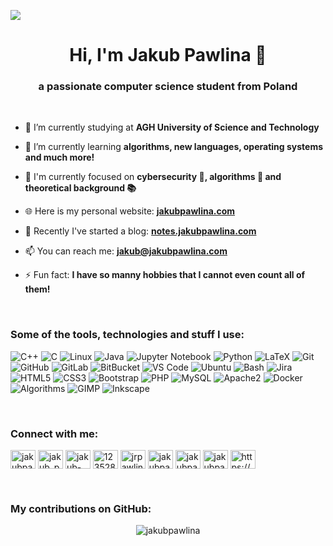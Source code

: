 ![](https://visitcount.itsvg.in/api?id=jakubpawlina&label=Profile%20Views&color=12&icon=5&pretty=true)

<h1 align="center">Hi, I'm Jakub Pawlina 👋</h1>
<h3 align="center">a passionate computer science student from Poland</h3>

<br />

- 🔭 I’m currently studying at **AGH University of Science and Technology**

- 🌱 I’m currently learning **algorithms, new languages, operating systems and much more!**

- 🎯 I'm currently focused on **cybersecurity 🔐, algorithms 🧠 and theoretical background 📚**

- 🌐 Here is my personal website: **[jakubpawlina.com](https://jakubpawlina.com)**

- 📝 Recently I've started a blog: **[notes.jakubpawlina.com](https://notes.jakubpawlina.com)**

- 📫 You can reach me: **jakub@jakubpawlina.com**

- ⚡ Fun fact: **I have so manny hobbies that I cannot even count all of them!**

<br />

<h3 align="left">Some of the tools, technologies and stuff I use:</h3>

![C++](https://img.shields.io/badge/-C%2B%2B-black?style=flat-square&logo=C%2B%2B&logoColor=white)
![C](https://img.shields.io/badge/-C-black?style=flat-square&logo=C&logoColor=white)
![Linux](https://img.shields.io/badge/-Linux-black?style=flat-square&logo=linux&logoColor=white)
![Java](https://img.shields.io/badge/-Java-black?style=flat-square&logo=openjdk&logoColor=white)
![Jupyter Notebook](https://img.shields.io/badge/-Jupyter_Notebook-black?style=flat-square&logo=jupyter&logoColor=white)
![Python](https://img.shields.io/badge/-Python-black?style=flat-square&logo=python&logoColor=white)
![LaTeX](https://img.shields.io/badge/-LaTeX-black?style=flat-square&logo=latex&logoColor=white)
![Git](https://img.shields.io/badge/-Git-black?style=flat-square&logo=git&logoColor=white)
![GitHub](https://img.shields.io/badge/-GitHub-black?style=flat-square&logo=github&logoColor=white)
![GitLab](https://img.shields.io/badge/-GitLab-black?style=flat-square&logo=gitlab&logoColor=white)
![BitBucket](https://img.shields.io/badge/-BitBucket-black?style=flat-square&logo=bitbucket&logoColor=white)
![VS Code](https://img.shields.io/badge/-VS%20Code-black?style=flat-square&logo=visual-studio-code&logoColor=white)
![Ubuntu](https://img.shields.io/badge/-Ubuntu-black?style=flat-square&logo=ubuntu&logoColor=white)
![Bash](https://img.shields.io/badge/-Bash-black?style=flat-square&logo=gnu-bash&logoColor=white)
![Jira](https://img.shields.io/badge/-Jira-black?style=flat-square&logo=jira&logoColor=white)
![HTML5](https://img.shields.io/badge/-HTML5-black?style=flat-square&logo=html5&logoColor=white)
![CSS3](https://img.shields.io/badge/-CSS3-black?style=flat-square&logo=css3&logoColor=white)
![Bootstrap](https://img.shields.io/badge/-Bootstrap-black?style=flat-square&logo=bootstrap&logoColor=white)
![PHP](https://img.shields.io/badge/-PHP-black?style=flat-square&logo=php&logoColor=white)
![MySQL](https://img.shields.io/badge/-MySQL-black?style=flat-square&logo=mysql&logoColor=white)
![Apache2](https://img.shields.io/badge/-Apache2-black?style=flat-square&logo=apache&logoColor=white)
![Docker](https://img.shields.io/badge/-Docker-black?style=flat-square&logo=docker&logoColor=white)
![Algorithms](https://img.shields.io/badge/-Algorithms-black?style=flat-square&logo=codeforces&logoColor=white)
![GIMP](https://img.shields.io/badge/-GIMP-black?style=flat-square&logo=gimp&logoColor=white)
![Inkscape](https://img.shields.io/badge/-Inkscape-black?style=flat-square&logo=inkscape&logoColor=white)


<br />

<h3 align="left">Connect with me:</h3>
<p align="left">
<a href="https://dev.to/jakubpawlina" target="blank"><img align="center" src="https://raw.githubusercontent.com/rahuldkjain/github-profile-readme-generator/master/src/images/icons/Social/devto.svg" alt="jakubpawlina" height="30" width="40" /></a>
<a href="https://twitter.com/jakub_pawlina" target="blank"><img align="center" src="https://raw.githubusercontent.com/rahuldkjain/github-profile-readme-generator/master/src/images/icons/Social/twitter.svg" alt="jakub_pawlina" height="30" width="40" /></a>
<a href="https://linkedin.com/in/jakub-pawlina" target="blank"><img align="center" src="https://raw.githubusercontent.com/rahuldkjain/github-profile-readme-generator/master/src/images/icons/Social/linked-in-alt.svg" alt="jakub-pawlina" height="30" width="40" /></a>
<a href="https://stackoverflow.com/users/12352814" target="blank"><img align="center" src="https://raw.githubusercontent.com/rahuldkjain/github-profile-readme-generator/master/src/images/icons/Social/stack-overflow.svg" alt="12352814" height="30" width="40" /></a>
<a href="https://instagram.com/jrpawlina" target="blank"><img align="center" src="https://raw.githubusercontent.com/rahuldkjain/github-profile-readme-generator/master/src/images/icons/Social/instagram.svg" alt="jrpawlina" height="30" width="40" /></a>
<a href="https://www.behance.net/jakubpawlina" target="blank"><img align="center" src="https://raw.githubusercontent.com/rahuldkjain/github-profile-readme-generator/master/src/images/icons/Social/behance.svg" alt="jakubpawlina" height="30" width="40" /></a>
<!-- <a href="https://www.youtube.com/channel/UCbkTSbIlriwlMko4aDMYo_g" target="blank"><img align="center" src="https://raw.githubusercontent.com/rahuldkjain/github-profile-readme-generator/master/src/images/icons/Social/youtube.svg" alt="jakubpawlina" height="30" width="40" /></a> -->
<a href="https://www.hackerrank.com/jakubpawlina" target="blank"><img align="center" src="https://raw.githubusercontent.com/rahuldkjain/github-profile-readme-generator/master/src/images/icons/Social/hackerrank.svg" alt="jakubpawlina" height="30" width="40" /></a>
<a href="https://codeforces.com/profile/jakubpawlina" target="blank"><img align="center" src="https://raw.githubusercontent.com/rahuldkjain/github-profile-readme-generator/master/src/images/icons/Social/codeforces.svg" alt="jakubpawlina" height="30" width="40" /></a>
<a href="https://notes.jakubpawlina.com/feed.xml" target="blank"><img align="center" src="https://raw.githubusercontent.com/rahuldkjain/github-profile-readme-generator/master/src/images/icons/Social/rss.svg" alt="https://notes.jakubpawlina.com/feed.xml" height="30" width="40" /></a>
</p>


<br />
<h3 align="left">My contributions on GitHub:</h3>

<p align="center"><img align="center" src="https://streak-stats.demolab.com?user=jakubpawlina&theme=rising-sun&hide_border=true&border_radius=0" alt="jakubpawlina" /></p>
